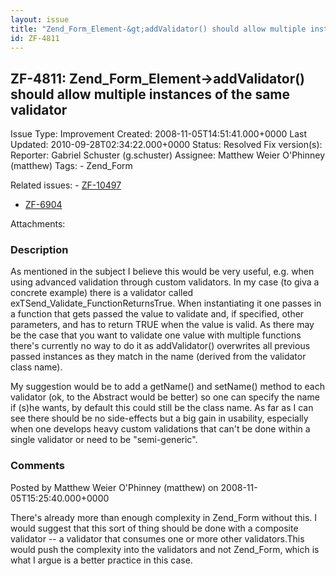 ```yaml
---
layout: issue
title: "Zend_Form_Element-&gt;addValidator() should allow multiple instances of the same validator"
id: ZF-4811
---
```


ZF-4811: Zend\_Form\_Element->addValidator() should allow multiple instances of the same validator
--------------------------------------------------------------------------------------------------

 Issue Type: Improvement Created: 2008-11-05T14:51:41.000+0000 Last Updated: 2010-09-28T02:34:22.000+0000 Status: Resolved Fix version(s): 
 Reporter:  Gabriel Schuster (g.schuster)  Assignee:  Matthew Weier O'Phinney (matthew)  Tags: - Zend\_Form
 
 Related issues: - [ZF-10497](/issues/browse/ZF-10497)
- [ZF-6904](/issues/browse/ZF-6904)
 
 Attachments: 
### Description

As mentioned in the subject I believe this would be very useful, e.g. when using advanced validation through custom validators. In my case (to giva a concrete example) there is a validator called exTSend\_Validate\_FunctionReturnsTrue. When instantiating it one passes in a function that gets passed the value to validate and, if specified, other parameters, and has to return TRUE when the value is valid. As there may be the case that you want to validate one value with multiple functions there's currently no way to do it as addValidator() overwrites all previous passed instances as they match in the name (derived from the validator class name).

My suggestion would be to add a getName() and setName() method to each validator (ok, to the Abstract would be better) so one can specify the name if (s)he wants, by default this could still be the class name. As far as I can see there should be no side-effects but a big gain in usability, especially when one develops heavy custom validations that can't be done within a single validator or need to be "semi-generic".

 

 

### Comments

Posted by Matthew Weier O'Phinney (matthew) on 2008-11-05T15:25:40.000+0000

There's already more than enough complexity in Zend\_Form without this. I would suggest that this sort of thing should be done with a composite validator -- a validator that consumes one or more other validators.This would push the complexity into the validators and not Zend\_Form, which is what I argue is a better practice in this case.

 

 